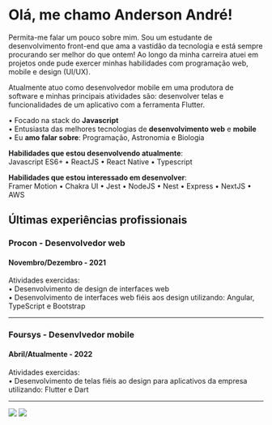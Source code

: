<h1>Olá, me chamo Anderson André!</h1>

Permita-me falar um pouco sobre mim. Sou um estudante de desenvolvimento front-end que ama a vastidão da tecnologia e está sempre procurando ser melhor do que ontem! Ao longo da minha carreira atuei em projetos onde pude exercer minhas habilidades com programação web, mobile e design (UI/UX).

Atualmente atuo como desenvolvedor mobile em uma produtora de software e minhas principais atividades são: desenvolver telas e funcionalidades de um aplicativo com a ferramenta Flutter.

• Focado na stack do **Javascript**
<br/>• Entusiasta das melhores tecnologias de **desenvolvimento web** e **mobile**
<br/>• Eu **amo falar sobre**: Programação, Astronomia e Biologia

**Habilidades que estou desenvolvendo atualmente**:</br>
Javascript ES6+ • ReactJS • React Native • Typescript

**Habilidades que estou interessado em desenvolver**:</br>
Framer Motion • Chakra UI • Jest • NodeJS • Nest • Express • NextJS • AWS

## Últimas experiências profissionais
### Procon - Desenvolvedor web
#### Novembro/Dezembro - 2021
Atividades exercidas:
<br/>• Desenvolvimento de design de interfaces web
<br/>• Desenvolvimento de interfaces web fiéis aos design utilizando: Angular, TypeScript e Bootstrap

<hr/>

### Foursys - Desenvlvedor mobile
#### Abril/Atualmente - 2022
Atividades exercidas:
<br/>• Desenvolvimento de telas fiéis ao design para aplicativos da empresa utilizando: Flutter e Dart

<hr/>
 
 <div> 
  <a href = "mailto:andreandersoncaue.e@gmail.com"><img src="https://img.shields.io/badge/-Gmail-%23333?style=for-the-badge&logo=gmail&logoColor=white" target="_blank"></a>
  <a href="https://www.linkedin.com/in/anderson-andre-pereira/" target="_blank"><img src="https://img.shields.io/badge/-LinkedIn-%230077B5?style=for-the-badge&logo=linkedin&logoColor=white" target="_blank"></a> 
</div>
